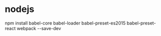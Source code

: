 # nodejs

npm install babel-core babel-loader babel-preset-es2015 babel-preset-react webpack --save-dev
